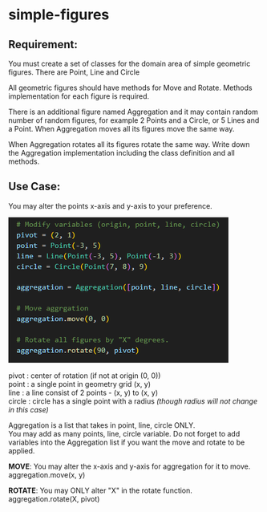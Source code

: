 # simple-figures  

## Requirement:  
You must create a set of classes for the domain area of simple geometric figures. There are Point, Line and Circle  

All geometric figures should have methods for Move and Rotate. Methods implementation for each figure is required.  

There is an additional figure named Aggregation and it may contain random number of random figures, for example 2 Points and a Circle, or 5 Lines and a Point. When Aggregation moves all its figures move the same way.  

When Aggregation rotates all its figures rotate the same way. Write down the Aggregation implementation including the class 
definition and all methods.  

## Use Case:  

You may alter the points x-axis and y-axis to your preference.  

![Alt text](image.png)  

pivot : center of rotation (if not at origin (0, 0))  
point : a single point in geometry grid (x, y)  
line : a line consist of 2 points - (x, y) to (x, y)  
circle : circle has a single point with a radius _(though radius will not change in this case)_
  
Aggregation is a list that takes in point, line, circle ONLY.  
You may add as many points, line, circle variable. Do not forget to add variables into the Aggregation list if you want the move and rotate to be applied.  
  
**MOVE**:
You may alter the x-axis and y-axis for aggregation for it to move.
aggregation.move(x, y)  
  
**ROTATE**:
You may ONLY alter "X" in the rotate function.
aggregation.rotate(X, pivot)



